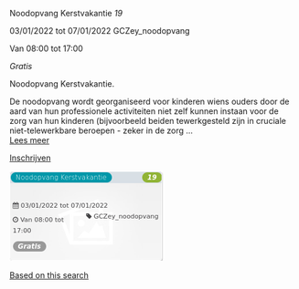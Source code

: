 Noodopvang Kerstvakantie *19*

  
03/01/2022 tot 07/01/2022 GCZey\_noodopvang  

Van 08:00 tot 17:00

*Gratis*

  

  

Noodopvang Kerstvakantie.  
  
De noodopvang wordt georganiseerd voor kinderen wiens ouders door de aard van hun professionele activiteiten niet zelf kunnen instaan voor de zorg van hun kinderen (bijvoorbeeld beiden tewerkgesteld zijn in cruciale niet-telewerkbare beroepen - zeker in de zorg  ...  
[Lees meer](https://tickets.vgc.be/activity/subscribe/GCZey_noodopvang)

[Inschrijven](https://tickets.vgc.be/activity/subscribe/GCZey_noodopvang)

![](71455.png)

[Based on this search](https://tickets.vgc.be/activity/index?&vrijeplaatsen=1&Age%5B%5D=3%2C5&entity=276)